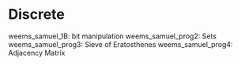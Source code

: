 # Discrete

weems_samuel_1B: bit manipulation
weems_samuel_prog2: Sets
weems_samuel_prog3: Sieve of Eratosthenes
weems_samuel_prog4: Adjacency Matrix
